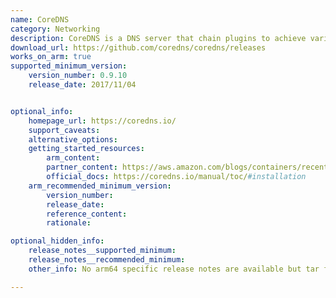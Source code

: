 ```yaml
---
name: CoreDNS
category: Networking
description: CoreDNS is a DNS server that chain plugins to achieve various functionalities.
download_url: https://github.com/coredns/coredns/releases
works_on_arm: true
supported_minimum_version:
    version_number: 0.9.10
    release_date: 2017/11/04


optional_info:
    homepage_url: https://coredns.io/
    support_caveats:
    alternative_options:
    getting_started_resources:
        arm_content:
        partner_content: https://aws.amazon.com/blogs/containers/recent-changes-to-the-coredns-add-on/
        official_docs: https://coredns.io/manual/toc/#installation
    arm_recommended_minimum_version:
        version_number:
        release_date:
        reference_content:
        rationale:

optional_hidden_info:
    release_notes__supported_minimum:
    release_notes__recommended_minimum:
    other_info: No arm64 specific release notes are available but tar file is released for ARM64 from [v0.9.10](https://github.com/coredns/coredns/releases/tag/v0.9.10).

---
```


